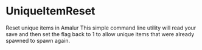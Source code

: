 # UniqueItemReset
Reset unique items in Amalur
This simple command line utility will read your save and then set the flag back to 1 to allow unique items that were already spawned to spawn again.
